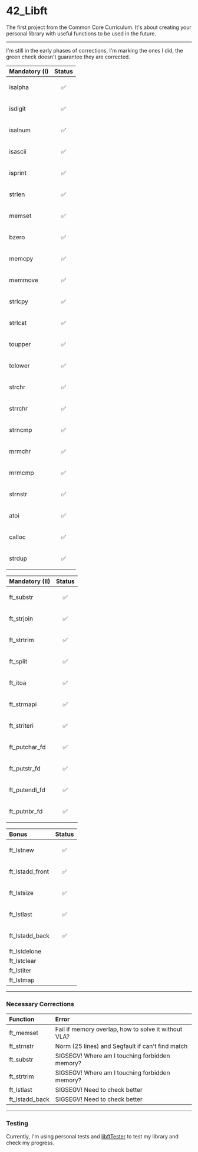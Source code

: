 # 42_Libft
The first project from the Common Core Curriculum. It's about creating your personal library with useful functions to be used in the future.

---

I'm still in the early phases of corrections, I'm marking the ones I did, the green check doesn't guarantee they are corrected.

| Mandatory (I) | Status     |
| :-------- | :------- |
| isalpha | <p align="center">✅</p> |
| isdigit | <p align="center">✅</p> |
| isalnum | <p align="center">✅</p> |
| isascii | <p align="center">✅</p> |
| isprint | <p align="center">✅</p> |
| strlen | <p align="center">✅</p> |
| memset | <p align="center">✅</p> |
| bzero | <p align="center">✅</p> |
| memcpy | <p align="center">✅</p> |
| memmove | <p align="center">✅</p> |
| strlcpy | <p align="center">✅</p> |
| strlcat | <p align="center">✅</p> |
| toupper | <p align="center">✅</p> |
| tolower | <p align="center">✅</p> |
| strchr | <p align="center">✅</p> |
| strrchr | <p align="center">✅</p> |
| strncmp | <p align="center">✅</p> |
| mrmchr | <p align="center">✅</p> |
| mrmcmp | <p align="center">✅</p> |
| strnstr | <p align="center">✅</p> |
| atoi | <p align="center">✅</p> |
| calloc | <p align="center">✅</p> |
| strdup | <p align="center">✅</p> |

| Mandatory (II) | Status     |
| :-------- | :------- |
| ft_substr | <p align="center">✅</p> |
| ft_strjoin | <p align="center">✅</p> |
| ft_strtrim | <p align="center">✅</p> |
| ft_split | <p align="center">✅</p> |
| ft_itoa | <p align="center">✅</p> |
| ft_strmapi | <p align="center">✅</p> |
| ft_striteri | <p align="center">✅</p> |
| ft_putchar_fd | <p align="center">✅</p> |
| ft_putstr_fd | <p align="center">✅</p> |
| ft_putendl_fd | <p align="center">✅</p> |
| ft_putnbr_fd | <p align="center">✅</p> |

| Bonus | Status     |
| :-------- | :------- |
| ft_lstnew | <p align="center">✅</p> |
| ft_lstadd_front | <p align="center">✅</p> |
| ft_lstsize | <p align="center">✅</p> |
| ft_lstlast | <p align="center">✅</p> |
| ft_lstadd_back | <p align="center">✅</p> |
| ft_lstdelone |  |
| ft_lstclear |  |
| ft_lstiter |  |
| ft_lstmap |  |

---

### Necessary Corrections
| Function | Error     |
| :-------- | :------- |
| ft_memset | Fail if memory overlap, how to solve it without VLA? |
| ft_strnstr | Norm (25 lines) and Segfault if can't find match |
| ft_substr | SIGSEGV! Where am I touching forbidden memory? |
| ft_strtrim | SIGSEGV! Where am I touching forbidden memory? |
| ft_lstlast | SIGSEGV! Need to check better |
| ft_lstadd_back | SIGSEGV! Need to check better |

---

### Testing
Currently, I'm using personal tests and [libftTester](https://github.com/Tripouille/libftTester) to test my library and check my progress.
